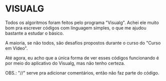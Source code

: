 # VISUALG
  Todos os algoritmos foram feitos pelo programa "Visualg". Achei ele muito bom pra escrever códigos com linguagem simples, o que me ajudou bastante a estudar o básico.

  A maioria, se não todos, são desafios propostos durante o curso do "Curso em Vídeo".

  Até agora, eu acho que a única forma de ver esses códigos funcionando é por meio do aplicativo do Visualg, mas não tenho certeza.

  OBS.: "//" serve pra adicionar comentários, então não faz parte do código.
